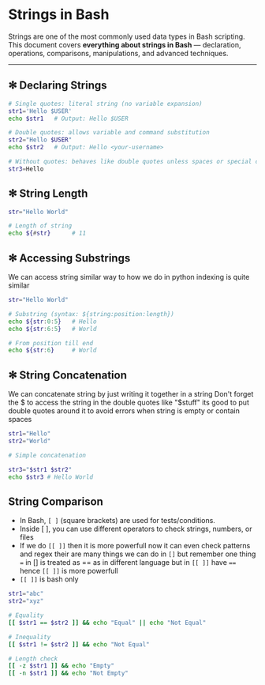 # Strings in Bash

Strings are one of the most commonly used data types in Bash scripting.
This document covers **everything about strings in Bash** — declaration, operations, comparisons, manipulations, and advanced techniques.

---

## ✻ Declaring Strings

```bash
# Single quotes: literal string (no variable expansion)
str1='Hello $USER'
echo $str1   # Output: Hello $USER

# Double quotes: allows variable and command substitution
str2="Hello $USER"
echo $str2   # Output: Hello <your-username>

# Without quotes: behaves like double quotes unless spaces or special chars
str3=Hello
```

## ✻ String Length

```bash
str="Hello World"

# Length of string
echo ${#str}      # 11
```

## ✻ Accessing Substrings

We can access string similar way to how we do in python indexing is quite similar

```bash
str="Hello World"

# Substring (syntax: ${string:position:length})
echo ${str:0:5}   # Hello
echo ${str:6:5}   # World

# From position till end
echo ${str:6}     # World
```

## ✻ String Concatenation

We can concatenate string by just writing it together in a string
Don't forget the $ to access the string in the double quotes like "$stuff"
its good to put double quotes around it to avoid errors when string is empty or contain
spaces

```bash
str1="Hello"
str2="World"

# Simple concatenation

str3="$str1 $str2"
echo $str3 # Hello World
```

## String Comparison

- In Bash, `[ ]` (square brackets) are used for tests/conditions.
- Inside [ ], you can use different operators to check strings, numbers, or files
- If we do `[[ ]]` then it is more powerfull now it can even check patterns and regex
  their are many things we can do in `[]` but remember one thing `=` in [] is treated as == as in different language but in `[[ ]]` have `==` hence `[[ ]]` is more powerfull
- `[[ ]]` is bash only

```bash
str1="abc"
str2="xyz"

# Equality
[[ $str1 == $str2 ]] && echo "Equal" || echo "Not Equal"

# Inequality
[[ $str1 != $str2 ]] && echo "Not Equal"

# Length check
[[ -z $str1 ]] && echo "Empty"
[[ -n $str1 ]] && echo "Not Empty"

```
